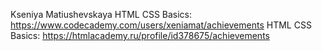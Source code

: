Kseniya Matiushevskaya
HTML CSS Basics: https://www.codecademy.com/users/xeniamat/achievements
HTML CSS Basics: https://htmlacademy.ru/profile/id378675/achievements